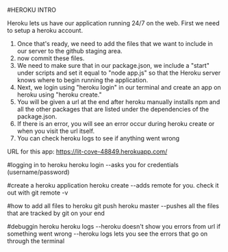#HEROKU INTRO

Heroku lets us have our application running 24/7 on the web. First we need to setup a heroku account.
1) Once that's ready, we need to add the files that we want to include in our server to the github staging area.
2) now commit these files.
3) We need to make sure that in our package.json, we include a "start" under scripts and set it equal to "node app.js" so
that the Heroku server knows where to begin running the application.
4) Next, we login using "heroku login" in our terminal and create an app on heroku using "heroku create."
5) You will be given a url at the end after heroku manually installs npm and all the other packages that are listed under the dependencies of the package.json.
6) If there is an error, you will see an error occur during heroku create or when you visit the url itself.
7) You can check heroku logs to see if anything went wrong

URL for this app: https://lit-cove-48849.herokuapp.com/

#logging in to heroku
    heroku login
    --asks you for credentials (username/password)
    
#create a heroku application
    heroku create
    --adds remote for you. check it out with git remote -v
    
#how to add all files to heroku
    git push heroku master
    --pushes all the files that are tracked by git on your end
    
#debuggin heroku
    heroku logs
    --heroku doesn't show you errors from url if something went wrong
    --heroku logs lets you see the errors that go on through the terminal
    